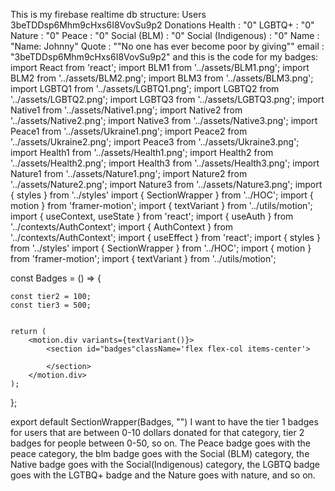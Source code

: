 This is my firebase realtime db structure: Users
3beTDDsp6Mhm9cHxs6I8VovSu9p2
Donations
Health
:
"0"
LGBTQ+
:
"0"
Nature
:
"0"
Peace
:
"0"
Social (BLM)
:
"0"
Social (Indigenous)
:
"0"
Name
:
"Name: Johnny"
Quote
:
""No one has ever become poor by giving""
email
:
"3beTDDsp6Mhm9cHxs6I8VovSu9p2"
and this is the code for my badges: import React from 'react';
import BLM1 from '../assets/BLM1.png';
import BLM2 from '../assets/BLM2.png';
import BLM3 from '../assets/BLM3.png';
import LGBTQ1 from '../assets/LGBTQ1.png';
import LGBTQ2 from '../assets/LGBTQ2.png';
import LGBTQ3 from '../assets/LGBTQ3.png';
import Native1 from '../assets/Native1.png';
import Native2 from '../assets/Native2.png';
import Native3 from '../assets/Native3.png';
import Peace1 from '../assets/Ukraine1.png';
import Peace2 from '../assets/Ukraine2.png';
import Peace3 from '../assets/Ukraine3.png';
import Health1 from '../assets/Health1.png';
import Health2 from '../assets/Health2.png';
import Health3 from '../assets/Health3.png';
import Nature1 from '../assets/Nature1.png';
import Nature2 from '../assets/Nature2.png';
import Nature3 from '../assets/Nature3.png';
import { styles } from '../styles'
import { SectionWrapper } from '../HOC';
import { motion } from 'framer-motion';
import { textVariant } from '../utils/motion';
import { useContext, useState } from 'react';
import { useAuth } from '../contexts/AuthContext';
import { AuthContext } from '../contexts/AuthContext';
import { useEffect } from 'react';
import { styles } from '../styles'
import { SectionWrapper } from '../HOC';
import { motion } from 'framer-motion';
import { textVariant } from '../utils/motion';


const Badges = () => {

    const tier2 = 100;
    const tier3 = 500;


    return (
        <motion.div variants={textVariant()}>
            <section id="badges"className='flex flex-col items-center'>
                
            </section>
        </motion.div>
    );
};

export default SectionWrapper(Badges, "") I want to have the tier 1 badges for users that are between 0-10 dollars donated for that category, tier 2 badges for people between 0-50, so on. The Peace badge goes with the peace category, the blm badge goes with the Social (BLM) category, the Native badge goes with the Social(Indigenous) category, the LGBTQ badge goes with the LGTBQ+ badge and the Nature goes with nature, and so on.
